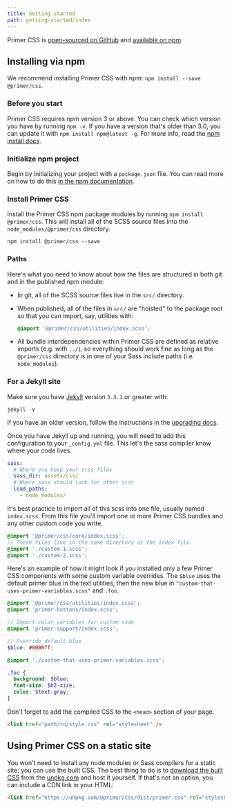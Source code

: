 ```yaml
---
title: Getting started
path: getting-started/index
---
```


Primer CSS is [open-sourced on GitHub](https://github.com/primer/css) and [available on npm](https://www.npmjs.com/package/@primer/css).

## Installing via npm

We recommend installing Primer CSS with npm: `npm install --save @primer/css`.

### Before you start

Primer CSS requires npm version 3 or above. You can check which version you have by running `npm -v`. If you have a version that's older than 3.0, you can update it with `npm install npm@latest -g`. For more info, read the [npm install docs](https://docs.npmjs.com/getting-started/installing-node).

### Initialize npm project

Begin by initializing your project with a `package.json` file. You can read more on how to do this [in the npm documentation](https://docs.npmjs.com/getting-started/using-a-package.json#creating-a-packagejson).

### Install Primer CSS

Install the Primer CSS npm package modules by running `npm install @primer/css`. This will install all of the SCSS source files into the `node_modules/@primer/css` directory.

```shell
npm install @primer/css --save
```

### Paths

Here's what you need to know about how the files are structured in both git and in the published npm module:

- In git, all of the SCSS source files live in the `src/` directory.
- When published, all of the files in `src/` are "hoisted" to the package root so that you can import, say, utilities with:

  ```scss
  @import '@primer/css/utilities/index.scss';
  ```

- All bundle interdependencies within Primer CSS are defined as relative imports (e.g. with `../`), so everything should work fine as long as the `@primer/css` directory is in one of your Sass include paths (i.e. `node_modules`).

### For a Jekyll site

Make sure you have [Jekyll](https://jekyllrb.com/) version `3.3.1` or greater with:

```shell
jekyll -v
```

If you have an older version, follow the instructions in the [upgrading docs](https://jekyllrb.com/docs/upgrading/).

Once you have Jekyll up and running, you will need to add this configuration to your `_config.yml` file. This let's the sass compiler know where your code lives.

```yml
sass:
  # Where you keep your scss files
  sass_dir: assets/css/
  # Where sass should look for other scss
  load_paths:
    - node_modules/
```

It's best practice to import all of this scss into one file, usually named `index.scss`. From this file you'll import one or more Primer CSS bundles and any other custom code you write.

```scss
@import '@primer/css/core/index.scss';
// These files live in the same directory as the index file.
@import './custom-1.scss';
@import './custom-2.scss';
```

Here's an example of how it might look if you installed only a few Primer CSS components with some custom variable overrides. The `$blue` uses the default primer blue in the text utilities, then the new blue in `"custom-that-uses-primer-variables.scss"` and `.foo`.

```scss
@import '@primer/css/utilities/index.scss';
@import 'primer-buttons/index.scss';

// Import color variables for custom code
@import 'primer-support/index.scss';

// Override default blue
$blue: #0000ff;

@import './custom-that-uses-primer-variables.scss';

.foo {
  background: $blue;
  font-size: $h2-size;
  color: $text-gray;
}
```

Don't forget to add the compiled CSS to the `<head>` section of your page.

```html
<link href="path/to/style.css" rel="stylesheet" />
```

## Using Primer CSS on a static site

You won't need to install any node modules or Sass compilers for a static site; you can use the built CSS. The best thing to do is to [download the built CSS](https://unpkg.com/@primer/css/dist/primer.css) from the [unpkg.com](https://unpkg.com) and host it yourself. If that's not an option, you can include a CDN link in your HTML:

```html
<link href="https://unpkg.com/@primer/css/dist/primer.css" rel="stylesheet" />
```

